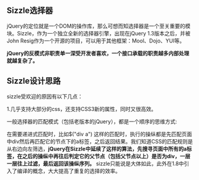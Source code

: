 ## Sizzle选择器

jQuery的定位就是一个DOM的操作库，那么可想而知选择器是一个至关重要的模块。Sizzle，作为一个独立全新的选择器引擎，出现在jQuery 1.3版本之后，并被John Resig作为一个开源的项目，可以用于其他框架：Mool、Dojo、YUI等。



**jQuery的反模式非职责单一深受开发者喜欢，一个接口承载的职责越多内部处理就越复杂了。**







## Sizzle设计思路

sizzle受欢迎的原因有以下几点：

1.几乎支持大部分的css，还支持CSS3新的属性，同时又很高效。

一般选择器的匹配模式（包括老版本的jQuery），都是一个顺序的思维方式:

在需要递进式匹配时，比如$("div a") 这样的匹配时，执行的操纵都是先匹配页面中div然后再匹配它的节点下的a标签，之后返回结果。我们知道CSS的匹配规则是从右边向左筛选，**jQuery在Sizzle中延续了这样的算法，先搜寻页面中所有的a标签，在之后的操纵中再往后判定它的父节点（包括父节点以上）是否为div，一层一层往上过滤，最后返回该操纵序列。**
sizzle只能说是大体如此，此外在1.8中引入了编译的概念，大大提高了重复的选择的效率。







